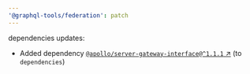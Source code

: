 ```yaml
---
'@graphql-tools/federation': patch
---
```


dependencies updates: 

- Added dependency [`@apollo/server-gateway-interface@^1.1.1` ↗︎](https://www.npmjs.com/package/@apollo/server-gateway-interface/v/1.1.1) (to `dependencies`)
